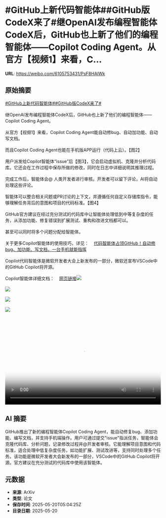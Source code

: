 # #GitHub上新代码智能体##GitHub版CodeX来了#继OpenAI发布编程智能体CodeX后，GitHub也上新了他们的编程智能体——Copilot Coding Agent。从官方【视频1】来看，C...

**URL**: https://weibo.com/6105753431/PsF8HAlWk

## 原始摘要

<a href="https://m.weibo.cn/search?containerid=231522type%3D1%26t%3D10%26q%3D%23GitHub%E4%B8%8A%E6%96%B0%E4%BB%A3%E7%A0%81%E6%99%BA%E8%83%BD%E4%BD%93%23&amp;extparam=%23GitHub%E4%B8%8A%E6%96%B0%E4%BB%A3%E7%A0%81%E6%99%BA%E8%83%BD%E4%BD%93%23" data-hide=""><span class="surl-text">#GitHub上新代码智能体#</span></a><a href="https://m.weibo.cn/search?containerid=231522type%3D1%26t%3D10%26q%3D%23GitHub%E7%89%88CodeX%E6%9D%A5%E4%BA%86%23&amp;extparam=%23GitHub%E7%89%88CodeX%E6%9D%A5%E4%BA%86%23" data-hide=""><span class="surl-text">#GitHub版CodeX来了#</span></a><br><br>继OpenAI发布编程智能体CodeX后，GitHub也上新了他们的编程智能体——Copilot Coding Agent。<br><br>从官方【视频1】来看，Copilot Coding Agent能自动修bug、自动加功能、自动写文档。<br><br>而且Copilot Coding Agent也能在手机版APP运行（代码上云）。【图2】<br><br>用户派发给Copilot智能体“issue”后【图3】，它会启动虚拟机、克隆并分析代码库。它还会在工作过程中保存所做的修改，同时在日志中详细说明其推理过程。<br><br>完成工作后，智能体会@ 人类开发者进行审核。开发者可以留下评论，AI将自动处理这些评论。<br><br>智能体可以整合相关问题或PR讨论的上下文，并遵循任何自定义存储库指令，能够理解任务背后的意图和项目的代码标准。【图4】<br><br>GitHub官方建议在经过充分测试的代码库中让智能体处理低到中等复杂度的任务，从添加功能、修复错误到扩展测试、重构和改进文档都可以。<br><br>甚至可以同时将多个问题分配给智能体。<br><br>关于更多Copilot智能体的使用技巧，详见：<a href="https://weibo.cn/sinaurl?u=https%3A%2F%2Fmp.weixin.qq.com%2Fs%2FsqJ4xIpE4GVGDbC8Z4O55w" data-hide=""><span class="url-icon"><img style="width: 1rem;height: 1rem" src="https://h5.sinaimg.cn/upload/2015/09/25/3/timeline_card_small_web_default.png" referrerpolicy="no-referrer"></span><span class="surl-text">代码智能体占领GitHub！自动修bug、加功能、写文档，一台手机就能指挥</span></a><br><br>Copilot代码智能体是微软开发者大会上新发布的一部分，微软还宣布VSCode中的GitHub Copilot将开源。<br><br>Copilot智能体详细文档：<a href="https://weibo.cn/sinaurl?u=https%3A%2F%2Fdocs.github.com%2Fen%2Fcopilot%2Fusing-github-copilot%2Fusing-copilot-coding-agent-to-work-on-tasks%2Fabout-assigning-tasks-to-copilot" data-hide=""><span class="url-icon"><img style="width: 1rem;height: 1rem" src="https://h5.sinaimg.cn/upload/2015/09/25/3/timeline_card_small_web_default.png" referrerpolicy="no-referrer"></span><span class="surl-text">网页链接</span></a><img style="" src="https://tvax2.sinaimg.cn/large/006Fd7o3ly1i1lpoh4n6bj31hc0u0glq.jpg" referrerpolicy="no-referrer"><br><br><img style="" src="https://tvax1.sinaimg.cn/large/006Fd7o3gy1i1lpjvbuvyg30ci0r41je.gif" referrerpolicy="no-referrer"><br><br><img style="" src="https://tvax1.sinaimg.cn/large/006Fd7o3gy1i1lpk2ou7ij30zk0iodpv.jpg" referrerpolicy="no-referrer"><br><br><img style="" src="https://tvax1.sinaimg.cn/large/006Fd7o3gy1i1lpkfeyapg30p00dve82.gif" referrerpolicy="no-referrer"><br><br><br clear="both"><div style="clear: both"></div><video controls="controls" poster="https://tvax1.sinaimg.cn/orj480/006Fd7o3ly1i1lpoheyayj31hc0u0q4k.jpg" style="width: 100%"><source src="https://f.video.weibocdn.com/o0/Vwvud7mRlx08onZ1pNl601041200bMpq0E010.mp4?label=mp4_720p&amp;template=1280x720.25.0&amp;ori=0&amp;ps=1CwnkDw1GXwCQx&amp;Expires=1747720958&amp;ssig=BwH5sZZgsi&amp;KID=unistore,video"><source src="https://f.video.weibocdn.com/o0/7ccF96QElx08onZ0E20U0104120066wx0E010.mp4?label=mp4_hd&amp;template=852x480.25.0&amp;ori=0&amp;ps=1CwnkDw1GXwCQx&amp;Expires=1747720958&amp;ssig=b3ZbwtpAhu&amp;KID=unistore,video"><source src="https://f.video.weibocdn.com/o0/XRgxS8oslx08onZ0Oac8010412003RKw0E010.mp4?label=mp4_ld&amp;template=640x360.25.0&amp;ori=0&amp;ps=1CwnkDw1GXwCQx&amp;Expires=1747720958&amp;ssig=64gFI%2B%2F0bf&amp;KID=unistore,video"><p>视频无法显示，请前往<a href="https://video.weibo.com/show?fid=1034%3A5168311818977355" target="_blank" rel="noopener noreferrer">微博视频</a>观看。</p></video>

## AI 摘要

GitHub推出了新的编程智能体Copilot Coding Agent，能自动修复bug、添加功能、编写文档，并支持手机端操作。用户可通过提交"issue"指派任务，智能体会克隆代码库、分析问题，记录修改过程并@开发者审核。它能理解项目意图和代码标准，适合处理中低复杂度任务，如功能扩展、测试改进等，支持同时处理多个任务。该功能是微软开发者大会新发布的一部分，VSCode中的GitHub Copilot将开源。官方建议在充分测试的代码库中使用该智能体。

## 元数据

- **来源**: ArXiv
- **类型**: 论文
- **保存时间**: 2025-05-20T05:04:25Z
- **目录日期**: 2025-05-20
